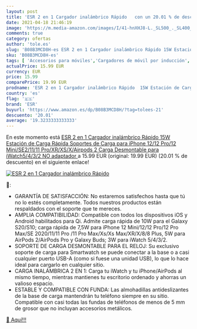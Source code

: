```yaml
---
layout: post
title: 'ESR 2 en 1 Cargador inalámbrico Rápido   con un 20.01 % de descuento'
date: 2021-04-18 21:46:19
image: 'https://m.media-amazon.com/images/I/41-hnXHJ8-L._SL500_._SL400_.jpg'
comments: true
category: ofertas
author: 'tole.es'
slug: 'B08B3MCD8H-es ESR 2 en 1 Cargador inalámbrico Rápido 15W Estación de...'
sku: 'B08B3MCD8H-es'
tags: [ 'Accesorios para móviles','Cargadores de móvil por inducción','Cargadores para móviles','Comunicación móvil y accesorios','Electrónica','esr','iphone', ]
actualPrice: 15.99 EUR
currency: EUR
price: 15.99
comparePrice: 19.99 EUR
prodname: 'ESR 2 en 1 Cargador inalámbrico Rápido  15W Estación de Carga Rápida Soportes de Carga para iPhone 12/12 Pro/12 Mini/SE2/11/11 Pro/XR/XS/X/Airpods 2  Carga Desmontable para iWatch5/4/3/2 NO adaptador '
country: 'es'
flag: '🇪🇸'
brand: 'ESR'
buyurl: 'https://www.amazon.es/dp/B08B3MCD8H/?tag=tolees-21'
descuento: '20.01'
average: '19.3233333333333'
---
```


En este momento está [ESR 2 en 1 Cargador inalámbrico Rápido  15W Estación de Carga Rápida Soportes de Carga para iPhone 12/12 Pro/12 Mini/SE2/11/11 Pro/XR/XS/X/Airpods 2  Carga Desmontable para iWatch5/4/3/2 NO adaptador ](https://www.amazon.es/dp/B08B3MCD8H/?tag=tolees-21) a 15.99 EUR (original: 19.99 EUR) (20.01 %  de descuento) en el siguiente enlace!

[![ESR 2 en 1 Cargador inalámbrico Rápido  ](https://m.media-amazon.com/images/I/41-hnXHJ8-L._SL500_._SL400_.jpg)](https://www.amazon.es/dp/B08B3MCD8H/?tag=tolees-21)

🔎:

- GARANTÍA DE SATISFACCIÓN: No estaremos satisfechos hasta que tú no lo estés completamente. Todos nuestros productos están respaldados con el soporte que te mereces.
- AMPLIA COMPATIBILIDAD: Compatible con todos los dispositivos iOS y Android habilitados para Qi. Admite carga rápida de 10W para el Galaxy S20/S10; carga rápida de 7,5W para iPhone 12 Mini/12/12 Pro/12 Pro Max/SE 2020/11/11 Pro /11 Pro Max/Xs/Xs Max/XR/X/8/8 Plus, 5W para AirPods 2/AirPods Pro y Galaxy Buds; 3W para iWatch 5/4/3/2.
- SOPORTE DE CARGA DESMONTABLE PARA EL RELOJ: Su exclusivo soporte de carga para Smartwatch se puede conectar a la base o a casi cualquier puerto USB-A (como si fuese una unidad USB), lo que lo hace ideal para cargarlo en cualquier sitio.
- CARGA INALÁMBRICA 2 EN 1: Carga tu iWatch y tu iPhone/AirPods al mismo tiempo, mientras mantienes tu escritorio ordenado y ahorras un valioso espacio.
- ESTABLE Y COMPATIBLE CON FUNDA: Las almohadillas antideslizantes de la base de carga mantendrán tu teléfono siempre en su sitio. Compatible con casi todas las fundas de teléfonos de menos de 5 mm de grosor que no incluyan accesorios metálicos.

[🛒 Aquí!!!](https://www.amazon.es/dp/B08B3MCD8H/?tag=tolees-21)
